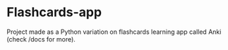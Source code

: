 # Flashcards-app
Project made as a Python variation on flashcards learning app called Anki (check /docs for more).
